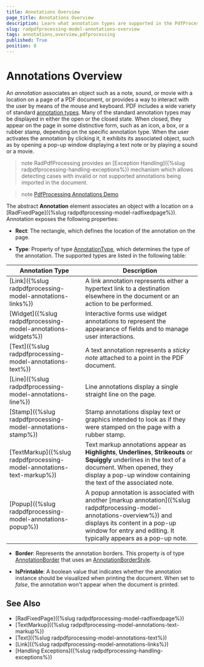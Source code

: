 ```yaml
---
title: Annotations Overview
page_title: Annotations Overview
description: Learn what annotation types are supported in the PdfProcessing library offered by the Telerik Document Processing. 
slug: radpdfprocessing-model-annotations-overview
tags: annotations,overview,pdfprocessing
published: True
position: 0
---
```


# Annotations Overview

An *annotation* associates an object such as a note, sound, or movie with a location on a page of a PDF document, or provides a way to interact with the user by
means of the mouse and keyboard. PDF includes a wide variety of standard [annotation types](https://docs.telerik.com/devtools/document-processing/api/Telerik.Windows.Documents.Fixed.Model.Annotations.AnnotationType.html). Many of the standard annotation types may be displayed in either the open or the closed state. When closed, they appear on the page in some distinctive form, such as an icon, a box, or a rubber stamp, depending on the specific annotation type. When the user activates the annotation by clicking it, it exhibits its associated object, such as by opening a pop-up window displaying a text note or by playing a sound or a movie. 

>note RadPdfProcessing provides an [Exception Handling]({%slug radpdfprocessing-handling-exceptions%}) mechanism which allows detecting cases with invalid or not supported annotations being imported in the document.

>note [PdfProcessing Annotations Demo](https://demos.telerik.com/document-processing/pdfprocessing/annotations)

The abstract **Annotation** element associates an object with a location on a [RadFixedPage]({%slug radpdfprocessing-model-radfixedpage%}). Annotation exposes the following properties:
      
* **Rect**: The rectangle, which defines the location of the annotation on the page.
          
* **Type**: Property of type [AnnotationType](https://docs.telerik.com/devtools/document-processing/api/Telerik.Windows.Documents.Fixed.Model.Annotations.AnnotationType.html), which determines the type of the annotation. The supported types are listed in the following table:

|Annotation Type|Description|
|----|----|
|[Link]({%slug radpdfprocessing-model-annotations-links%})|A link annotation represents either a hypertext link to a destination elsewhere in the document or an action to be performed.|
|[Widget]({%slug radpdfprocessing-model-annotations-widgets%})|Interactive forms use widget annotations to represent the appearance of fields and to manage user interactions.|
|[Text]({%slug radpdfprocessing-model-annotations-text%})|A text annotation represents a *sticky note* attached to a point in the PDF document.|
|[Line]({%slug radpdfprocessing-model-annotations-line%})|Line annotations display a single straight line on the page.|
|[Stamp]({%slug radpdfprocessing-model-annotations-stamp%})|Stamp annotations display text or graphics intended to look as if they were stamped on the page with a rubber stamp.|
|[TextMarkup]({%slug radpdfprocessing-model-annotations-text-markup%})| Text markup annotations appear as **Highlights**, **Underlines**, **Strikeouts** or **Squiggly** underlines in the text of a document. When opened, they display a pop-up window containing the text of the associated note.|
|[Popup]({%slug radpdfprocessing-model-annotations-popup%})|A popup annotation is associated with another [markup annotation]({%slug radpdfprocessing-model-annotations-overview%}) and displays its content in a pop-up window for entry and editing. It typically appears as a pop-up note.|  
   
* **Border**: Represents the annotation borders. This property is of type [AnnotationBorder](https://docs.telerik.com/devtools/document-processing/api/Telerik.Windows.Documents.Fixed.Model.Annotations.AnnotationBorder.html) that uses an [AnnotationBorderStyle](https://docs.telerik.com/devtools/document-processing/api/telerik.windows.documents.fixed.model.annotations.annotationborderstyle).

* **IsPrintable**: A boolean value that indicates whether the annotation instance should be visualized when printing the document. When set to *false*, the annotation won't appear when the document is printed. 

## See Also

 * [RadFixedPage]({%slug radpdfprocessing-model-radfixedpage%})
 * [TextMarkup]({%slug radpdfprocessing-model-annotations-text-markup%})
 * [Text]({%slug radpdfprocessing-model-annotations-text%})
 * [Link]({%slug radpdfprocessing-model-annotations-links%})
 * [Handling Exceptions]({%slug radpdfprocessing-handling-exceptions%})
